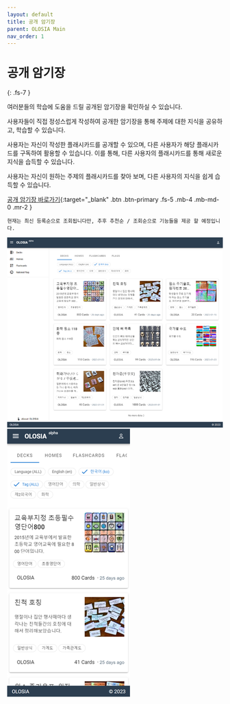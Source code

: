 ```yaml
---
layout: default
title: 공개 암기장
parent: OLOSIA Main
nav_order: 1
---
```


# 공개 암기장
{: .fs-7 }

여러분들의 학습에 도움을 드릴 공개된 암기장을 확인하실 수 있습니다.

사용자들이 직접 정성스럽게 작성하여 공개한 암기장을 통해 주제에 대한 지식을 공유하고, 학습할 수 있습니다.

사용자는 자신이 작성한 플래시카드를 공개할 수 있으며, 다른 사용자가 해당 플래시카드를 구독하여 활용할 수 있습니다. 이를 통해, 다른 사용자의 플래시카드를 통해 새로운 지식을 습득할 수 있습니다.

사용자는 자신이 원하는 주제의 플래시카드를 찾아 보며, 다른 사용자의 지식을 쉽게 습득할 수 있습니다.

[공개 암기장 바로가기](https://olosia.com/decks){:target="_blank" .btn .btn-primary .fs-5 .mb-4 .mb-md-0 .mr-2 }

    현재는 최신 등록순으로 조회됩니다만, 추후 추천순 / 조회순으로 기능들을 제공 할 예정입니다.

![decks-pc](/assets/images/decks-pc.png)
![decks-mobile](/assets/images/decks-mobile.png)
